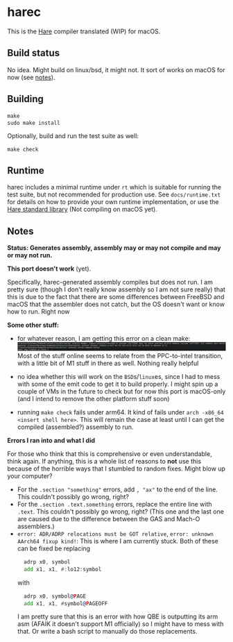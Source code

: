 # harec

This is the [Hare](https://harelang.org) compiler translated (WIP) for macOS.

## Build status

No idea. Might build on linux/bsd, it might not. It sort of works on macOS for now (see [notes](#Notes)).

## Building

```
make
sudo make install
```

Optionally, build and run the test suite as well:

```
make check
```

## Runtime

harec includes a minimal runtime under `rt` which is suitable for running the
test suite, but not recommended for production use. See `docs/runtime.txt` for
details on how to provide your own runtime implementation, or use the [Hare
standard library](https://git.sr.ht/~sircmpwn/hare) (Not compiling on macOS yet).

## Notes

**Status: Generates assembly, assembly may or may not compile and may or may not run.**

**This port doesn't work** (yet).

Specifically, harec-generated assembly compiles but does not run. I am pretty sure (though I don't really know assembly so I am not sure really) that this is due to the fact that there are some differences between FreeBSD and macOS that the assembler does not catch, but the OS doesn't want or know how to run. Right now

**Some other stuff:**

- for whatever reason, I am getting this error on a clean make:
  ![Screenshot of error](./ErrorSS.png)
  Most of the stuff online seems to relate from the PPC-to-intel transition, with a little bit of M1 stuff in there as well. Nothing really helpful

- no idea whether this will work on the `BSD`s/`linux`es, since I had to mess with some of the emit code to get it to build properly. I might spin up a couple of VMs in the future to check but for now this port is macOS-only (and I intend to remove the other platform stuff soon)

- running `make check` fails under arm64. It kind of fails under `arch -x86_64 <insert shell here>`. This will remain the case at least until I can get the compiled (assembled?) assembly to run.

**Errors I ran into and what I did**

For those who think that this is comprehensive or even understandable, think again. If anything, this is a whole list of reasons to **not** use this because of the horrible ways that I stumbled to random fixes. Might blow up your computer?

- For the `.section "something"` errors, add `, "ax"` to the end of the line. This couldn't possibly go wrong, right?
- For the `.section .text.something` errors, replace the entire line with `.text`. This couldn't possibly go wrong, right?
  (This one and the last one are caused due to the difference between the GAS and Mach-O assemblers.)
- `error: ADR/ADRP relocations must be GOT relative`, `error: unknown AArch64 fixup kind!`: This is where I am currently stuck. Both of these can be fixed be replacing
  ```asm
    adrp x0, symbol
    add x1, x1, #:lo12:symbol
  ```
  with
  ```asm
    adrp x0, symbol@PAGE
    add x1, x1, #symbol@PAGEOFF
  ```
  I am pretty sure that this is an error with how QBE is outputting its arm asm (AFAIK it doesn't support M1 officially) so I might have to mess with that. Or write a bash script to manually do those replacements.
